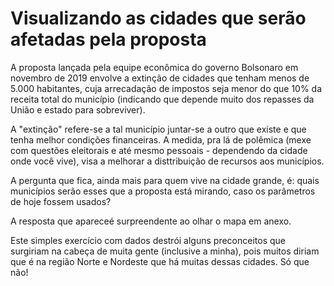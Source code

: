 # Visualizando as cidades que serão afetadas pela proposta

A proposta lançada pela equipe econômica do governo Bolsonaro em novembro de 2019 envolve a extinção de cidades que tenham menos de 5.000 habitantes, cuja arrecadação de impostos seja menor do que 10% da receita total do município (indicando que depende muito dos repasses da União e estado para sobreviver). 

A "extinção" refere-se a tal município juntar-se a outro que existe e que tenha melhor condições financeiras. A medida, pra lá de polêmica (mexe com questões eleitorais e até mesmo pessoais - dependendo da cidade onde você vive), visa a melhorar a disttribuição de recursos aos municípios. 

A pergunta que fica, ainda mais para quem vive na cidade grande, é: quais municípios serão esses que a proposta está mirando, caso os parâmetros de hoje fossem usados?

A resposta que apareceé surpreendente ao olhar o mapa em anexo. 


Este simples exercício com dados destrói alguns preconceitos que surgiriam na cabeça de muita gente (inclusive a minha), pois muitos diriam que é na região Norte e Nordeste que há muitas dessas cidades. Só que não!
